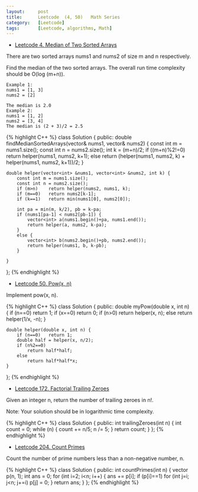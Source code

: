 ```yaml
---
layout:     post
title:      Leetcode  (4, 50)	Math Series	
category:   [Leetcode] 
tags:		[Leetcode, algorithms, Math]
---
```


* [Leetcode 4. Median of Two Sorted Arrays](https://leetcode.com/problems/median-of-two-sorted-arrays/)

There are two sorted arrays nums1 and nums2 of size m and n respectively.

Find the median of the two sorted arrays. The overall run time complexity should be O(log (m+n)).

	Example 1:
	nums1 = [1, 3]
	nums2 = [2]

	The median is 2.0
	Example 2:
	nums1 = [1, 2]
	nums2 = [3, 4]
	The median is (2 + 3)/2 = 2.5

{% highlight C++ %}
class Solution {
public:
    double findMedianSortedArrays(vector<int>& nums1, vector<int>& nums2) {
        const int m = nums1.size();
        const int n = nums2.size();
        int k = (m+n)/2;
        if ((m+n)%2!=0)
            return helper(nums1, nums2, k+1);
        else
            return (helper(nums1, nums2, k) + helper(nums1, nums2, k+1))/2;
    }
    
    double helper(vector<int> &nums1, vector<int> &nums2, int k) {
        const int m = nums1.size();
        const int n = nums2.size();
        if (m>n)    return helper(nums2, nums1, k);
        if (m==0)   return nums2[k-1];
        if (k==1)   return min(nums1[0], nums2[0]);
        
        int pa = min(m, k/2), pb = k-pa;
        if (nums1[pa-1] < nums2[pb-1]) {
            vector<int> a(nums1.begin()+pa, nums1.end());
            return helper(a, nums2, k-pa);
        }
        else {
            vector<int> b(nums2.begin()+pb, nums2.end());
            return helper(nums1, b, k-pb);
        }
        
    }
};
{% endhighlight %}

* [Leetcode 50. Pow(x, n)](https://leetcode.com/problems/powx-n/)

Implement pow(x, n).

{% highlight C++ %}
class Solution {
public:
    double myPow(double x, int n) {
        if (n==0)   return 1;
        if (x==0)   return 0;
        if (n>0)    return helper(x, n);
        else    return helper(1/x, -n);
    }
    
    double helper(double x, int n) {
        if (n==0)   return 1;
        double half = helper(x, n/2);
        if (n%2==0)
            return half*half;
        else
            return half*half*x;
    }
};
{% endhighlight %}

*  [Leetcode 172. Factorial Trailing Zeroes](https://leetcode.com/problems/factorial-trailing-zeroes/)

Given an integer n, return the number of trailing zeroes in n!.

Note: Your solution should be in logarithmic time complexity.

{% highlight C++ %}
class Solution {
public:
    int trailingZeroes(int n) {
        int count = 0;
        while (n) {
            count += n/5;
            n /= 5;
        }
        return count;
    }
};
{% endhighlight %}

*  [Leetcode 204. Count Primes](https://leetcode.com/problems/count-primes/)

Count the number of prime numbers less than a non-negative number, n.

{% highlight C++ %}
class Solution {
public:
    int countPrimes(int n) {
        vector<int> p(n, 1);
        int ans = 0;
        for (int i=2; i<n; i++) {
            ans += p[i];
            if (p[i]==1)
                for (int j=i; j<n; j+=i)
                    p[j] = 0;
        }
        return ans;
    }
};
{% endhighlight %}